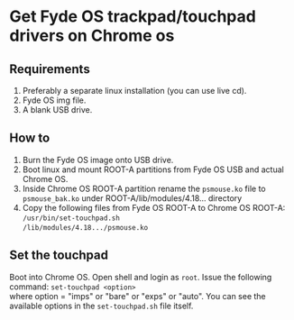 # Get Fyde OS trackpad/touchpad drivers on Chrome os
## Requirements
1. Preferably a separate linux installation (you can use live cd).  
2. Fyde OS img file.  
3. A blank USB drive.  
## How to
1. Burn the Fyde OS image onto USB drive.  
2. Boot linux and mount ROOT-A partitions from Fyde OS USB and actual Chrome OS.  
3. Inside Chrome OS ROOT-A partition rename the `psmouse.ko` file to `psmouse_bak.ko` under ROOT-A/lib/modules/4.18... directory  
4. Copy the following files from Fyde OS ROOT-A to Chrome OS ROOT-A:
`/usr/bin/set-touchpad.sh`  
`/lib/modules/4.18.../psmouse.ko`  
## Set the touchpad
Boot into Chrome OS. Open shell and login as `root`. Issue the following command:
`set-touchpad <option>`  
where option = "imps" or "bare" or "exps" or "auto". You can see the available options in the `set-touchpad.sh` file itself.
